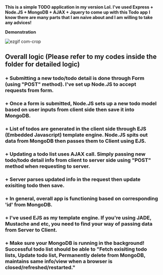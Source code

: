 **This is a simple TODO application in my version Lol. I've used Express + Node.JS + MongoDB + AJAX + Jquery to come up with this Todo app**
**I know  there are many parts that I am naive about and I am willing to take any advices!** 

**Demonstration**

![ezgif com-crop](https://user-images.githubusercontent.com/10924864/28856544-c700f5c6-7711-11e7-8de1-6124e760d008.gif)


## Overall logic (Please refer to my codes inside the folder for detailed logic)

### + Submitting a new todo/todo detail is done through Form (using "POST" method). I've set up Node.JS to accept requests from form.

### + Once a form is submitted, Node.JS sets up a new todo model based on user inputs from client side then save it into MongoDB.

### + List of todos are generated in the client side through EJS (Embedded Javascript) template engine. Node.JS spits out data from MongoDB then passes them to Client using EJS.

### + Updating a todo list uses AJAX call. Simply passing new todo/todo detail info from client to server side using "POST" method when requesting to server.

### + Server parses updated info in the request then update exisiting todo then save.

### + In general, overall app is functioning based on corresponding 'id' from MongoDB. 

### + I've used EJS as my template engine. If you're using JADE, Mustache and etc, you need to find your way of passing data from Server to Client.

### + Make sure your MongoDB is running in the background! Successful todo list should be able to "Fetch exisiting todo lists, Update todo list, Permanently delete from MongoDB, maintains same info/view when a browser is closed/refreshed/restarted."


